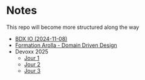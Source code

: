 # Notes

This repo will become more structured along the way

- [BDX IO (2024-11-08)](events/2024-11-08_BDX_IO.md)
- [Formation Arolla - Domain Driven Design](trainings/2024-11-12_Arolla_DDD.md)
- Devoxx 2025
  - [Jour 1](events/2025-04-16_Devoxx_Day1.md)
  - [Jour 2](events/2025-04-17_Devoxx_Day2.md)
  - [Jour 3](events/2025-04-18_Devoxx_Day3.md)
